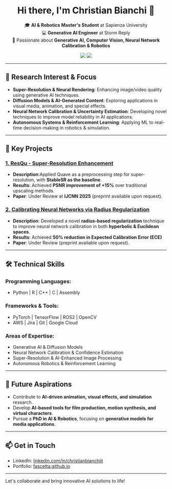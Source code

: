 
<h1 align="center">Hi there, I'm Christian Bianchi 👋</h1>

<p align="center">
  🎓 <b>AI & Robotics Master's Student</b> at Sapienza University<br>
  💻 <b>Generative AI Engineer</b> at Storm Reply<br>
  🚀 Passionate about <b>Generative AI, Computer Vision, Neural Network Calibration & Robotics</b>
</p>

<p align="center">
  <a href="https://www.linkedin.com/in/christianbianchiit/"><img src="https://img.shields.io/badge/LinkedIn-Christian%20Bianchi-blue?style=flat-square&logo=linkedin"></a>
  <a href="https://fascetta.github.io/"><img src="https://img.shields.io/badge/Portfolio-fascetta.github.io-orange?style=flat-square&logo=github"></a>
</p>

---

## 🔭 Research Interest & Focus

- **Super-Resolution & Neural Rendering**: Enhancing image/video quality using generative AI techniques.
- **Diffusion Models & AI-Generated Content**: Exploring applications in visual media, animation, and special effects.
- **Neural Network Calibration & Uncertainty Estimation**: Developing novel techniques to improve model reliability in AI applications.
- **Autonomous Systems & Reinforcement Learning**: Applying ML to real-time decision-making in robotics & simulation.

---

## 🌟 Key Projects

### [1. ResQu - Super-Resolution Enhancement](https://github.com/Fascetta/QuaveSR)
- **Description**:Applied Quave as a preprocessing step for super-resolution, with **StableSR as the baseline**.
- **Results**: Achieved **PSNR improvement of +15%** over traditional upscaling methods.
- **Paper**: Under Review at **IJCNN 2025** (preprint available upon request).

### [2. Calibrating Neural Networks via Radius Regularization](https://github.com/Fascetta/CPHNN)
- **Description**: Developed a novel **radius-based regularization** technique to improve neural network calibration in both **hyperbolic & Euclidean spaces**.
- **Results**: Achieved **50% reduction in Expected Calibration Error (ECE)**
- **Paper**: Under Review (preprint available upon request).

---

## 🛠️ Technical Skills

### Programming Languages:
- Python | R | C++ | C | Assembly

### Frameworks & Tools:
- PyTorch | TensorFlow | ROS2 | OpenCV
- AWS | Jira | Git | Google Cloud

### Areas of Expertise:
- Generative AI & Diffusion Models
- Neural Network Calibration & Confidence Estimation
- Super-Resolution & AI-Enhanced Image Processing
- Autonomous Robotics & Reinforcement Learning

---

## 📌 Future Aspirations

- Contribute to **AI-driven animation, visual effects, and simulation** research.
- Develop **AI-based tools for film production, motion synthesis, and virtual characters**.
- Pursue a **PhD in AI & Robotics**, focusing on **generative models for media applications**.

---

## 📫 Get in Touch

- LinkedIn: [linkedin.com/in/christianbianchiit](https://www.linkedin.com/in/christianbianchiit)
- Portfolio: [fascetta.github.io](https://fascetta.github.io)

---

Let's collaborate and bring innovative AI solutions to life!
